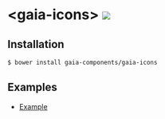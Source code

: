 # &lt;gaia-icons&gt; ![](https://travis-ci.org/gaia-components/gaia-icons.svg)

## Installation

```bash
$ bower install gaia-components/gaia-icons
```

## Examples

- [Example](http://gaia-components.github.io/gaia-icons/examples/)